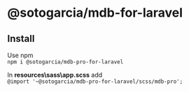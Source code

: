 # @sotogarcia/mdb-for-laravel

## Install
Use npm  
`npm i @sotogarcia/mdb-pro-for-laravel`  

In **resources\sass\app.scss** add  
`@import '~@sotogarcia/mdb-pro-for-laravel/scss/mdb-pro';`
